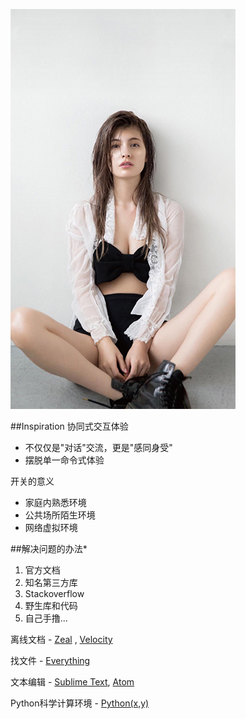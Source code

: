 ![Girl](imgs/girl.jpg)

##Inspiration
协同式交互体验
  + 不仅仅是"对话"交流，更是"感同身受"
  + 摆脱单一命令式体验

开关的意义
  + 家庭内熟悉环境
  + 公共场所陌生环境
  + 网络虚拟环境

##解决问题的办法*
1. 官方文档
2. 知名第三方库
3. Stackoverflow
4. 野生库和代码
5. 自己手撸...

离线文档 - [Zeal](https://zealdocs.org/) , [Velocity](http://velocity.silverlakesoftware.com/)

找文件 - [Everything](http://www.voidtools.com/)

文本编辑 - [Sublime Text](http://www.sublimetext.com/), [Atom](http://atom.io/)

Python科学计算环境 - [Python(x,y)](www.Pythonxy.com)
